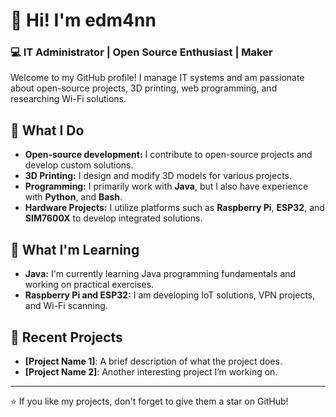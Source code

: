 
# 👋 Hi! I'm edm4nn

### 💻 IT Administrator | Open Source Enthusiast | Maker

Welcome to my GitHub profile! I manage IT systems and am passionate about open-source projects, 3D printing, web programming, and researching Wi-Fi solutions.

## 🔧 What I Do

- **Open-source development:** I contribute to open-source projects and develop custom solutions.
- **3D Printing:** I design and modify 3D models for various projects.
- **Programming:** I primarily work with **Java**, but I also have experience with **Python**, and **Bash**.
- **Hardware Projects:** I utilize platforms such as **Raspberry Pi**, **ESP32**, and **SIM7600X** to develop integrated solutions.

## 🌱 What I'm Learning

- **Java:** I'm currently learning Java programming fundamentals and working on practical exercises.
- **Raspberry Pi and ESP32:** I am developing IoT solutions, VPN projects, and Wi-Fi scanning.

## 🚀 Recent Projects

- **[Project Name 1]**: A brief description of what the project does.
- **[Project Name 2]**: Another interesting project I’m working on.



---

⭐️ If you like my projects, don't forget to give them a star on GitHub!

